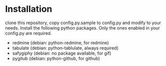 Installation
============

clone this repository, copy config.py.sample to config.py and modify to your needs. Install the following python packages. Only the ones enabled in your config.py are required.

* redmine (debian: python-redmine, for redmine)
* tabulate (debian: python-tablulate, always required)
* safygiphy (debian: no package available, for gif)
* pygitub (debian: python-github, for github) 


